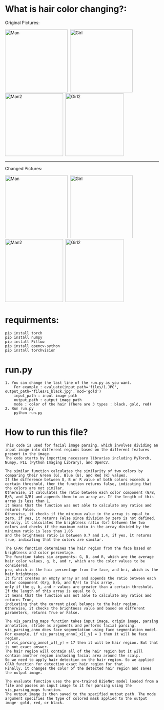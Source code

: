 # What is hair color changing?:

  Original Pictures:

<div>
  <img src="https://user-images.githubusercontent.com/121934188/234773811-b48f02f5-3f12-4db6-b332-c74f62bb4c58.jpg" title="Man" alt="Man" width="205" height="205"/>&nbsp;
  <img src="https://user-images.githubusercontent.com/121934188/234773956-4349fec3-89fa-4f85-b468-6f7271a9add8.JPG" title="Girl" alt="Girl" width="205" height="205"/>&nbsp;
  <img src="https://user-images.githubusercontent.com/121934188/234774078-fdedac5a-b3b2-4c38-93c9-2be316dac7b0.jpg" title="Man2" alt="Man2" width="190" height="205"/>&nbsp;
  <img src="https://user-images.githubusercontent.com/121934188/234774195-bdb2f46f-cde9-45c3-ab8e-74be02106a55.jpg" title="Girl2" alt="Girl2" width="190" height="205"/>&nbsp;
</div>

---------------------------------------------------------------------
  Changed Pictures:
  
<div>
  <img src="https://user-images.githubusercontent.com/121934188/234774666-440d3cba-80d7-48b4-9877-e61246b9d612.jpg" title="Man" alt="Man" width="205" height="205"/>&nbsp;
  <img src="https://user-images.githubusercontent.com/121934188/234774757-75dbe911-8b70-4e6f-85a9-54892963ac68.jpg" title="Girl" alt="Girl" width="205" height="205"/>&nbsp;
  <img src="https://user-images.githubusercontent.com/121934188/234774817-2baeaff8-36f5-478a-8a33-3abf991b1fcb.jpg" title="Man2" alt="Man2" width="190" height="205"/>&nbsp;
  <img src="https://user-images.githubusercontent.com/121934188/234774875-7b53b4eb-265d-4b00-8d92-3ecc0276f92c.jpg" title="Girl2" alt="Girl2" width="190" height="205"/>&nbsp;
</div>

 
# requirments:
    pip install torch
    pip install numpy
    pip install Pillow
    pip install opencv-python
    pip install torchvision
# run.py
    1. You can change the last line of the run.py as you want.
        For example : evaluate(input_path='files/1.JPG', output_path='files/1_black.jpg', mod='gold')
        input_path : input image path
        output_path : output image path
        mode : color of the hair (There are 3 types : black, gold, red)
    2. Run run.py
        python run.py
# How to run this file?
    This code is used for facial image parsing, which involves dividing an input image into different regions based on the different features present in the image. 
    The code starts by importing necessary libraries including PyTorch, Numpy, PIL (Python Imaging Library), and OpenCV.

    The similar function calculates the similarity of two colors by comparing their Green (G), Blue (B), and Red (R) values. 
    If the difference between G, B or R value of both colors exceeds a certain threshold, then the function returns false, indicating that the colors are not similar. 
    Otherwise, it calculates the ratio between each color component (G/B, B/R, and G/R) and appends them to an array ar. If the length of this array is less than 1, 
    it means that the function was not able to calculate any ratios and returns False. 
    Otherwise, it checks if the minimum value in the array is equal to zero, if yes, it returns False since division by zero is not defined. 
    Finally, it calculates the brightness ratio (br) between the two colors and checks if the maximum ratio in the array divided by the minimum ratio is less than 1.05
    and the brightness ratio is between 0.7 and 1.4, if yes, it returns true, indicating that the colors are similar.

    The CFAR function determines the hair region from the face based on brightness and color percentage. 
    The function takes six arguments- G, B, and R, which are the average hair color values, g, b, and r, which are the color values to be considered, 
    pro, which is the hair percentage from the face, and bri, which is the hair brightness. 
    It first creates an empty array ar and appends the ratio between each color component (G/g, B/b, and R/r) to this array, 
    only if the g, b, and r values are greater than a certain threshold. If the length of this array is equal to 0, 
    it means that the function was not able to calculate any ratios and returns True, 
    indicating that the current pixel belongs to the hair region. Otherwise, it checks the brightness value and based on different parameters, returns True or False.

    The vis_parsing_maps function takes input image, origin image, parsing annotation, stride as arguments and performs facial parsing. 
    vis_parsing_anno does face segmentation using face segmentation model. For example, if vis_parsing_anno[_x][_y] = 1 then it will be face region, 
    if vis_parsing_anno[_x][_y] = 17 then it will be hair region. But that is not exact answer. 
    The hair region will contain all of the hair region but it will contain another region including facial area around the scalp. 
    So we need to apply hair detection on the hair region. So we applied CFAR function for detection exact hair region for that.
    Finally, it changes the color of the detected hair region and saves the output image.

    The evaluate function uses the pre-trained BiSeNet model loaded from a file and passes an input image to it for parsing using the vis_parsing_maps function. 
    The output image is then saved to the specified output path. The mode argument specifies the type of colored mask applied to the output image- gold, red, or black.
